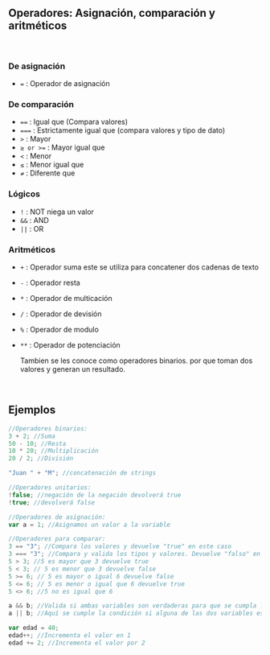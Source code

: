 ## Operadores: Asignación, comparación y aritméticos
<br>

### De asignación

- `=` : Operador de asignación

### De comparación

- `==` : Igual que (Compara valores)
- `===` : Estrictamente igual que (compara valores y tipo de dato)
- `>` : Mayor
- `≥ or >=` : Mayor igual que
- `<` : Menor
- `≤` : Menor igual que
- `≠` : Diferente que

### Lógicos

- `!` : NOT niega un valor
- `&&` : AND
- `||` : OR


### Aritméticos

- `+` : Operador suma este se utiliza para concatener dos cadenas de texto
- `-` : Operador resta
- `*` : Operador de multicación
- `/` : Operador de devisión
- `%` : Operador de modulo
- `**` : Operador de potenciación

  Tambien se les conoce como operadores binarios. por que toman dos valores y generan un resultado.
  
 <br>
 
 ## Ejemplos
 
```jsx
//Operadores binarios:
3 + 2; //Suma
50 - 10; //Resta
10 * 20; //Multiplicación
20 / 2; //División

"Juan " + "M"; //concatenación de strings

//Operadores unitarios:
!false; //negación de la negación devolverá true
!true; //devolverá false

//Operadores de asignación:
var a = 1; //Asignamos un valor a la variable

//Operadores para comparar:
3 == "3"; //Compara los valores y devuelve "true" en este caso
3 === "3"; //Compara y valida los tipos y valores. Devuelve "falso" en este caso
5 > 3; //5 es mayor que 3 devuelve true
5 < 3; // 5 es menor que 3 devuelve false
5 >= 6; // 5 es mayor o igual 6 devuelve false
5 <= 6; // 5 es menor o igual que 6 devuelve true
5 <> 6; //5 no es igual que 6

a && b; //Valida si ambas variables son verdaderas para que se cumpla la condición
a || b; //Aquí se cumple la condición si alguna de las dos variables es verdadera

var edad = 40;
edad++; //Incrementa el valor en 1
edad += 2; //Incrementa el valor por 2
```